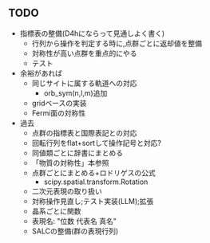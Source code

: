 ## TODO
- 指標表の整備(D4hにならって見通しよく書く)
  - 行列から操作を判定する時に,点群ごとに返却値を整備
  - 対称性が高い点群を重点的にやる
  - テスト
- 余裕があれば
  - 同じサイトに属する軌道への対応
    - orb_sym(n,l,m)追加
  - gridベースの実装
  - Fermi面の対称性
- 過去
  - 点群の指標表と国際表記との対応
  - 回転行列をflat+sortして操作記号と対応?
  - 同値類ごとに辞書にまとめる
  - 「物質の対称性」本参照
  - 点群ごとにまとめる+ロドリゲスの公式
    - scipy.spatial.transform.Rotation 
  - 二次元表現の取り扱い
  - 対称操作見直し;テスト実装(LLM);拡張
  - 晶系ごとに関数
  - 表現名: "位数 代表名 真名"
  - SALCの整備(群の表現行列)
